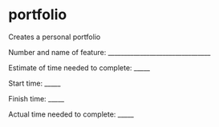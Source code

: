# portfolio
Creates a personal portfolio

Number and name of feature: ________________________________

Estimate of time needed to complete: _____

Start time: _____

Finish time: _____

Actual time needed to complete: _____